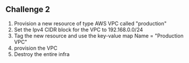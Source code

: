 ## Challenge 2

1. Provision a new resource of type AWS VPC called "production"
2. Set the Ipv4 CIDR block for the VPC to 192.168.0.0/24
3. Tag the new resource and use the key-value map Name = "Production VPC"
4. provision the VPC
5. Destroy the entire infra
